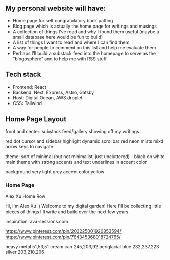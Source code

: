 ## My personal website will have:

- Home page for self congratulatory back patting
- Blog page which is actually the home page for writings and musings
- A collection of things I’ve read and why I found them useful (maybe a small database here would be fun to build)
- A list of things I want to read and where I can find them
- A way for people to comment on this list and help me evaluate them
- Perhaps I’ll build a substack feed into the homepage to serve as the “blogosphere” and to help me with RSS stuff

## Tech stack

- Frontend: React
- Backend: Next, Express, Astro, Gatsby
- Host: Digital Ocean, AWS droplet
- CSS: Tailwind

## Home Page Layout
front and center: substack feed/gallery showing off my writings

red dot cursor and sidebar highlight
dynamic scrollbar
red neon mists
mixd
arrow keys to navigate

theme: sort of minimal (but not minimalist, just uncluttered) - black on white main theme with strong accents and text underlines in accent color

background very light grey
accent color yellow

### Home Page
Alex Xu
Home Row

Hi, I'm Alex Xu :)
Welcome to my digital garden! Here I'll be collecting little pieces of things I'll write and build over the next few years.



inspiration:
ava-sessions.com

https://www.pinterest.com/pin/203225001920853594/
https://www.pinterest.com/pin/764345368018724765/

heavy metal
51,53,51
cream can
245,203,92
periglacial blue
232,237,223
silver
203,210,206
